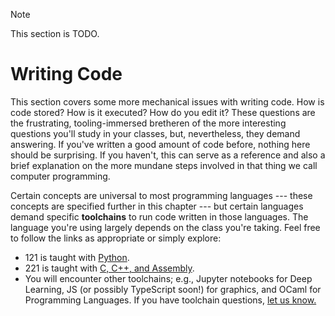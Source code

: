 > [!NOTE]
> This section is TODO.

# Writing Code

This section covers some more mechanical issues with writing code. How is code
stored? How is it executed? How do you edit it? These questions are the
frustrating, tooling-immersed bretheren of the more interesting questions
you'll study in your classes, but, nevertheless, they demand answering.
If you've written a good amount of code before, nothing here should be
surprising. If you haven't, this can serve as a reference and also a brief
explanation on the more mundane steps involved in that thing we call computer
programming.

Certain concepts are universal to most programming languages --- these concepts
are specified further in this chapter --- but certain languages demand specific
**toolchains** to run code written in those languages. The language you're
using largely depends on the class you're taking. Feel free to follow the links
as appropriate or simply explore:

+ 121 is taught with [Python](./python/overview.html).
+ 221 is taught with [C, C++, and Assembly](c-and-asm/overview.html).
+ You will encounter other toolchains; e.g., Jupyter notebooks for Deep
  Learning, JS (or possibly TypeScript soon!) for graphics, and OCaml for
  Programming Languages. If you have toolchain questions, [let us
  know.](https://github.com/Reed-CSTAR/guides/issues)
